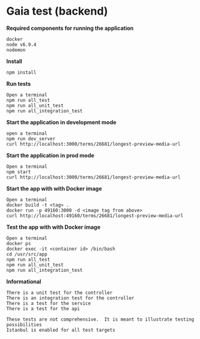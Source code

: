Gaia test (backend)
================================

**Required components for running the application**
```
docker
node v6.9.4
nodemon
```

**Install**
```
npm install
```

**Run tests**
```
Open a terminal
npm run all_test
npm run all_unit_test
npm run all_integration_test
```

**Start the application in development mode**
```
open a terminal
npm run dev_server
curl http://localhost:3000/terms/26681/longest-preview-media-url
```

**Start the application in prod mode**
```
Open a terminal
npm start
curl http://localhost:3000/terms/26681/longest-preview-media-url
```


**Start the app with with Docker image**
```
Open a terminal
docker build -t <tag> .
docker run -p 49160:3000 -d <image tag from above>
curl http://localhost:49160/terms/26681/longest-preview-media-url
```
**Test the app with with Docker image**
```
Open a terminal
docker ps
docker exec -it <container id> /bin/bash
cd /usr/src/app
npm run all_test
npm run all_unit_test
npm run all_integration_test
```

**Informational**
```
There is a unit test for the controller
There is an integration test for the controller
There is a test for the service
There is a test for the api

These tests are not comprehensive.  It is meant to illustrate testing possibilities
Istanbul is enabled for all test targets
```